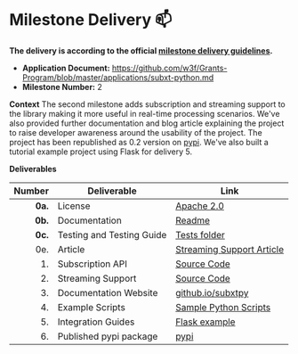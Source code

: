 # Milestone Delivery :mailbox:

**The delivery is according to the official [milestone delivery guidelines](https://github.com/w3f/Grants-Program/blob/master/docs/Support%20Docs/milestone-deliverables-guidelines.md).**

* **Application Document:** https://github.com/w3f/Grants-Program/blob/master/applications/subxt-python.md
* **Milestone Number:** 2

**Context** 
The second milestone adds subscription and streaming support to the library making it more useful in real-time 
processing scenarios. We've also provided further documentation and blog article explaining the project to raise 
developer awareness around the usability of the project. The project has been republished as 0.2 version on 
[pypi](https://pypi.org/project/subxtpy/). We've also built a tutorial example project using Flask for delivery 5.  

**Deliverables**
 

|  Number | Deliverable               | Link                                                                                                               |
|--------:|---------------------------|--------------------------------------------------------------------------------------------------------------------|
| **0a.** | License                   | [Apache 2.0](https://github.com/philoniare/subxtpy/blob/main/LICENSE.md)                                           |
| **0b.** | Documentation             | [Readme](https://github.com/philoniare/subxtpy/blob/main/README.md)                                                |
| **0c.** | Testing and Testing Guide | [Tests folder](https://github.com/philoniare/subxtpy/tree/main/tests)                                              |
|     0e. | Article                   | [Streaming Support Article](https://www.philoniare.com/blog/real-time-subxtpy)                                     |
|      1. | Subscription API          | [Source Code](https://github.com/philoniare/subxtpy/blob/442dfafa6164d3a01da7fdb58fc018930a936a00/src/lib.rs#L597) |
|      2. | Streaming Support         | [Source Code](https://github.com/philoniare/subxtpy/blob/442dfafa6164d3a01da7fdb58fc018930a936a00/src/lib.rs#L425) |
|      3. | Documentation Website     | [github.io/subxtpy](https://philoniare.github.io/subxtpy/)                                                         |
|      4. | Example Scripts           | [Sample Python Scripts](https://github.com/philoniare/subxtpy/tree/main/tests)                                     |
|      5. | Integration Guides        | [Flask example](https://github.com/philoniare/subxtpy-flask-example)                                                                                                                                                                                                
|      6. | Published pypi package        | [pypi](https://pypi.org/project/subxtpy/)                                                                          |                                                                                                                                                                                                                                                                                                             
